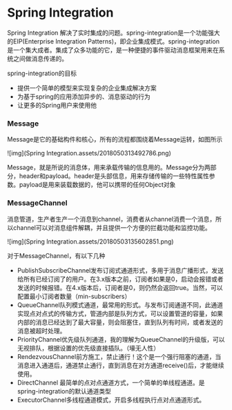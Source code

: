 # Spring Integration

Spring Integration 解决了实时集成的问题。spring-integration是一个功能强大的EIP(Enterprise Integration Patterns)，即企业集成模式。spring-integration是一个集大成者。集成了众多功能的它，是一种便捷的事件驱动消息框架用来在系统之间做消息传递的。

spring-integration的目标

+ 提供一个简单的模型来实现复杂的企业集成解决方案
+ 为基于spring的应用添加异步的、消息驱动的行为
+ 让更多的Spring用户来使用他

### Message

 Message是它的基础构件和核心，所有的流程都围绕着Message运转，如图所示

![img](Spring Integration.assets/2018050313492786.png)

Message，就是所说的消息体，用来承载传输的信息用的。Message分为两部分，header和payload。header是头部信息，用来存储传输的一些特性属性参数。payload是用来装载数据的，他可以携带的任何Object对象

### MessageChannel

消息管道，生产者生产一个消息到channel，消费者从channel消费一个消息，所以channel可以对消息组件解耦，并且提供一个方便的拦截功能和监控功能。

![img](Spring Integration.assets/20180503135602851.png)

对于MessageChannel，有以下几种

+ PublishSubscribeChannel发布订阅式通道形式，多用于消息广播形式，发送给所有已经订阅了的用户。在3.x版本之前，订阅者如果是0，启动会报错或者发送的时候报错。在4.x版本后，订阅者是0，则仍然会返回true。当然，可以配置最小订阅者数量（min-subscribers）
+ QueueChannel队列模式通道，最常用的形式。与发布订阅通道不同，此通道实现点对点式的传输方式，管道内部是队列方式，可以设置管道的容量，如果内部的消息已经达到了最大容量，则会阻塞住，直到队列有时间，或者发送的消息被超时处理。
+ PriorityChannel优先级队列通道，我的理解为QueueChannel的升级版，可以无视排队，根据设置的优先级直接插队。（壕无人性）
+ RendezvousChannel前方施工，禁止通行！这个是一个强行阻塞的通道，当消息进入通道后，通道禁止通行，直到消息在对方通道receive()后，才能继续使用。
+ DirectChannel 最简单的点对点通道方式，一个简单的单线程通道。是spring-integration的默认通道类型
+ ExecutorChannel多线程通道模式，开启多线程执行点对点通道形式。









